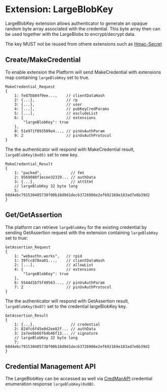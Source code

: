 # Extension: LargeBlobKey

LargeBlobKey extension allows authenticator to generate an opaque random byte array associated with the credential. This byte array then can be used together with the LargeBlobs to encrypt/decrypt data.

The key MUST not be reused from othere extensions such as [Hmac-Secret](../HmacSecret.md)

## Create/MakeCredential

To enable extension the Platform will send MakeCredential with extensions map containing `largeBlobKey` set to true.

```
MakeCredential_Request
{
    1: fe87bb84f9ee...,    // clientDataHash
    2: {...},              // rp
    3: {...},              // user
    4: [...],              // pubKeyCredParams
    5: [...],              // excludeList
    6: {                   // extensions
        "largeBlobKey": true
    },
    8: 51e971f093509e4..., // pinUvAuthParam
    9: 2                   // pinUvAuthProtocol
}
```

The the authenticator will respond with MakeCredential result, `largeBlobKey(0x05)` set to new key.

```
MakeCredential_Result
{
    1: "packed",             // fmt
    2: 9569088f1ecee32329... // authData
    3: {...},                // attStmt
    // largeBlobKey 32 byte long
    5: 60d4ebc791530405738f00b18d0d1dec63726906e2ef692169e183ad7e6b39d2
}
```

## Get/GetAssertion

The platform can retrieve `largeBlobKey` for the existing credential by sending GetAssertion request with the extension containing `largeBlobKey` set to true:

```
GetAssertion_Request
{
    1: "webauthn.works",   // rpid
    1: 39fcc878ea01...,    // clientDataHash
    2: [...],              // allowList
    4: {                   // extensions
        "largeBlobKey": true
    },
    6: 5544d1bf5f49563..., // pinUvAuthParam
    7: 2                   // pinUvAuthProtocol
}
```

The the authenticator will respond with GetAssertion result, `largeBlobKey(0x07)` set to the credential largeBlobKey key.

```
GetAssertion_Result
{
    1: {...},                // credential
    2: 824fc6f45e0d2ee82f... // authData
    3: 2a7eebb66f64b46f13... // signature
    // largeBlobKey 32 byte long
    7: 60d4ebc791530405738f00b18d0d1dec63726906e2ef692169e183ad7e6b39d2
}
```

## Credential Management API

The LargeBlobKey can be accessed as well via [CredManAPI](../Protocol/CredentialManagement.md) credential enumeration response `largeBlobKey(0x0B)`.